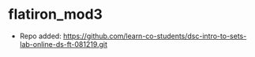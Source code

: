 # flatiron_mod3

- Repo added: https://github.com/learn-co-students/dsc-intro-to-sets-lab-online-ds-ft-081219.git